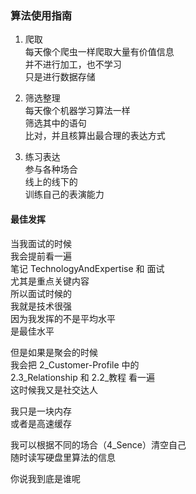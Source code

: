 ### 算法使用指南
1. 爬取  
每天像个爬虫一样爬取大量有价值信息  
并不进行加工，也不学习  
只是进行数据存储 

1. 筛选整理  
每天像个机器学习算法一样  
筛选其中的语句  
比对，并且核算出最合理的表达方式  

1. 练习表达  
参与各种场合  
线上的线下的  
训练自己的表演能力  

#### 最佳发挥
当我面试的时候  
我会提前看一遍  
笔记 TechnologyAndExpertise 和 面试  
尤其是重点关键内容  
所以面试时候的  
我就是技术很强  
因为我发挥的不是平均水平  
是最佳水平

但是如果是聚会的时候  
我会把 2_Customer-Profile 中的  
2.3_Relationship 和 2.2_教程 看一遍  
这时候我又是社交达人  

我只是一块内存  
或者是高速缓存  

我可以根据不同的场合（4_Sence）清空自己  
随时读写硬盘里算法的信息  

你说我到底是谁呢  
